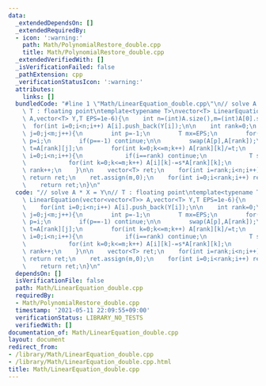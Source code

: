 ```yaml
---
data:
  _extendedDependsOn: []
  _extendedRequiredBy:
  - icon: ':warning:'
    path: Math/PolynomialRestore_double.cpp
    title: Math/PolynomialRestore_double.cpp
  _extendedVerifiedWith: []
  _isVerificationFailed: false
  _pathExtension: cpp
  _verificationStatusIcon: ':warning:'
  attributes:
    links: []
  bundledCode: "#line 1 \"Math/LinearEquation_double.cpp\"\n// solve A * X = Y\n//\
    \ T : floating point\ntemplate<typename T>\nvector<T> LinearEquation(vector<vector<T>>\
    \ A,vector<T> Y,T EPS=1e-6){\n    int n=(int)A.size(),m=(int)A[0].size();\n  \
    \  for(int i=0;i<n;i++) A[i].push_back(Y[i]);\n\n    int rank=0;\n    for(int\
    \ j=0;j<m;j++){\n        int p=-1;\n        T mx=EPS;\n        for(int i=rank;i<n;i++)if(chmax(mx,abs(A[i][j])))\
    \ p=i;\n        if(p==-1) continue;\n\n        swap(A[p],A[rank]);\n        T\
    \ t=A[rank][j];\n        for(int k=0;k<=m;k++) A[rank][k]/=t;\n        for(int\
    \ i=0;i<n;i++){\n            if(i==rank) continue;\n            T s=A[i][j];\n\
    \            for(int k=0;k<=m;k++) A[i][k]-=s*A[rank][k];\n        }\n       \
    \ rank++;\n    }\n\n    vector<T> ret;\n    for(int i=rank;i<n;i++)if(abs(A[i][m])>EPS)\
    \ return ret;\n    ret.assign(m,0);\n    for(int i=0;i<rank;i++) ret[i]=A[i][m];\n\
    \    return ret;\n}\n"
  code: "// solve A * X = Y\n// T : floating point\ntemplate<typename T>\nvector<T>\
    \ LinearEquation(vector<vector<T>> A,vector<T> Y,T EPS=1e-6){\n    int n=(int)A.size(),m=(int)A[0].size();\n\
    \    for(int i=0;i<n;i++) A[i].push_back(Y[i]);\n\n    int rank=0;\n    for(int\
    \ j=0;j<m;j++){\n        int p=-1;\n        T mx=EPS;\n        for(int i=rank;i<n;i++)if(chmax(mx,abs(A[i][j])))\
    \ p=i;\n        if(p==-1) continue;\n\n        swap(A[p],A[rank]);\n        T\
    \ t=A[rank][j];\n        for(int k=0;k<=m;k++) A[rank][k]/=t;\n        for(int\
    \ i=0;i<n;i++){\n            if(i==rank) continue;\n            T s=A[i][j];\n\
    \            for(int k=0;k<=m;k++) A[i][k]-=s*A[rank][k];\n        }\n       \
    \ rank++;\n    }\n\n    vector<T> ret;\n    for(int i=rank;i<n;i++)if(abs(A[i][m])>EPS)\
    \ return ret;\n    ret.assign(m,0);\n    for(int i=0;i<rank;i++) ret[i]=A[i][m];\n\
    \    return ret;\n}\n"
  dependsOn: []
  isVerificationFile: false
  path: Math/LinearEquation_double.cpp
  requiredBy:
  - Math/PolynomialRestore_double.cpp
  timestamp: '2021-05-11 22:09:55+09:00'
  verificationStatus: LIBRARY_NO_TESTS
  verifiedWith: []
documentation_of: Math/LinearEquation_double.cpp
layout: document
redirect_from:
- /library/Math/LinearEquation_double.cpp
- /library/Math/LinearEquation_double.cpp.html
title: Math/LinearEquation_double.cpp
---
```

